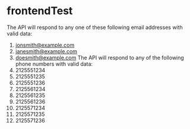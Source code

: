 # frontendTest
 
 
 
 The API will respond to any one of these following email addresses with valid data:
1. jonsmith@example.com
2. janesmith@example.com
3. doesmith@example.com
The API will respond to any of the following phone numbers with valid data:
1. 2125551234
2. 2125551235
3. 2125551236
4. 2125561234
5. 2125561235
6. 2125561236
7. 2125571234
8. 2125571235
9. 2125571236
